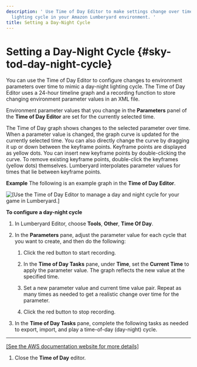 ```yaml
---
description: ' Use Time of Day Editor to make settings change over time to mimic a day-night
  lighting cycle in your Amazon Lumberyard environment. '
title: Setting a Day-Night Cycle
---
```

# Setting a Day\-Night Cycle {#sky-tod-day-night-cycle}

You can use the Time of Day Editor to configure changes to environment parameters over time to mimic a day\-night lighting cycle\. The Time of Day Editor uses a 24\-hour timeline graph and a recording function to store changing environment parameter values in an XML file\.

Environment parameter values that you change in the **Parameters** panel of the **Time of Day Editor** are set for the currently selected time\.

The Time of Day graph shows changes to the selected parameter over time\. When a parameter value is changed, the graph curve is updated for the currently selected time\. You can also directly change the curve by dragging it up or down between the keyframe points\. Keyframe points are displayed as yellow dots\. You can insert new keyframe points by double\-clicking the curve\. To remove existing keyframe points, double\-click the keyframes \(yellow dots\) themselves\. Lumberyard interpolates parameter values for times that lie between keyframe points\.

**Example**
The following is an example graph in the **Time of Day Editor**\.

![\[Use the Time of Day Editor to manage a day and night cycle for your game in Lumberyard.\]](/images/userguide/sky/sky-tod-day-night-cycle.png)

**To configure a day\-night cycle**

1. In Lumberyard Editor, choose **Tools**, **Other**, **Time Of Day**\.

1. In the **Parameters** pane, adjust the parameter value for each cycle that you want to create, and then do the following:

   1. Click the red button to start recording\.

   1. In the **Time of Day Tasks** pane, under **Time**, set the **Current Time** to apply the parameter value\. The graph reflects the new value at the specified time\.

   1. Set a new parameter value and current time value pair\. Repeat as many times as needed to get a realistic change over time for the parameter\.

   1. Click the red button to stop recording\.

1. In the **Time of Day Tasks** pane, complete the following tasks as needed to export, import, and play a time\-of\-day \(day-night\) cycle\.
****
[\[See the AWS documentation website for more details\]](/docs/userguide/sky/tod-day-night-cycle)

1. Close the **Time of Day** editor\.